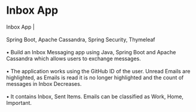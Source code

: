 # Inbox App


Inbox App | <br><br>Spring Boot, Apache Cassandra, Spring Security, Thymeleaf   <br><br>
• Build an Inbox Messaging app using Java, Spring Boot and Apache Cassandra which allows users to exchange
messages.<br><br>
• The application works using the GitHub ID of the user. Unread Emails are highlighted, as Emails is read it is no
longer highlighted and the count of messages in Inbox Decreases.<br><br>
• It contains Inbox, Sent Items. Emails can be classified as Work, Home, Important.<br><br>
